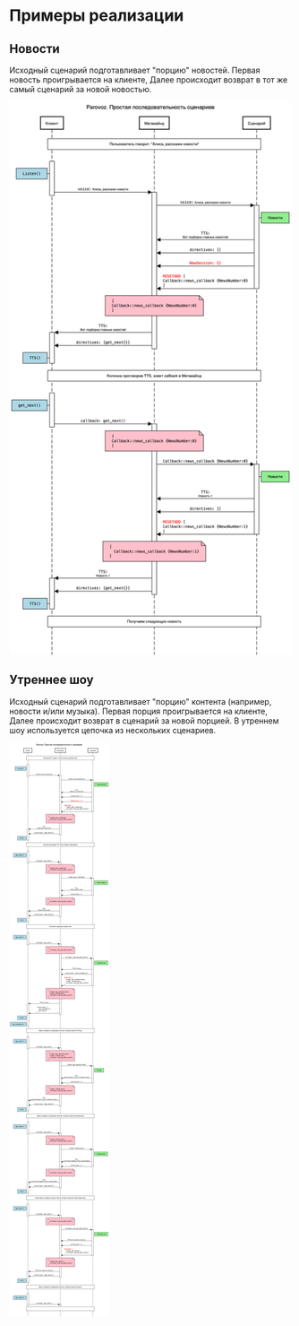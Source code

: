 # Примеры реализации

## Новости
Исходный сценарий подготавливает "порцию" новостей. Первая новость проигрывается на клиенте, Далее происходит возврат в тот же самый сценарий за новой новостью.

![mono-scenario](../images/mono-scenario.png)

## Утреннее шоу
Исходный сценарий подготавливает "порцию" контента (например, новости и/или музыка). Первая порция проигрывается на клиенте, Далее происходит возврат в сценарий за новой порцией. В утреннем шоу используется цепочка из нескольких сценариев.

![multi-scenario](../images/multi-scenario.png)



